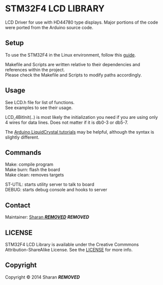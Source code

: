 STM32F4 LCD LIBRARY
======
LCD Driver for use with HD44780 type displays. Major portions of the code were ported from the Arduino source code.

## Setup
To use the STM32F4 in the Linux environment, follow this [guide](http://www.wolinlabs.com/blog/linux.stm32.discovery.gcc.html).

Makefile and Scripts are written relative to their dependencies and references within the project. <br>
Please check the Makefile and Scripts to modify paths accordingly.

## Usage
See LCD.h file for list of functions. <br>
See examples to see their usage. <br>

LCD_4BitInit(..) is most likely the initialization you need if you are using only 4 wires for data lines. Does not matter if it is db0-3 or db5-7.

The [Arduino LiquidCrystal tutorials](http://arduino.cc/en/Tutorial/LiquidCrystal) may be helpful, although the syntax is slightly different.

## Commands
Make: compile program <br>
Make burn: flash the board <br>
Make clean: removes targets

ST-UTIL: starts utility server to talk to board <br>
DEBUG: starts debug console and hooks to server

## Contact
Maintainer: [Sharan ***REMOVED***](https://github.com/AtomicAntimatter)  ***REMOVED***

## LICENSE
STM32F4 LCD Library is available under the Creative Commmons Attribution-ShareAlike License.
See the [LICENSE](https://creativecommons.org/licenses/by-sa/4.0/legalcode) for more info.

## Copyright
Copyright &copy; 2014 Sharan ***REMOVED***
